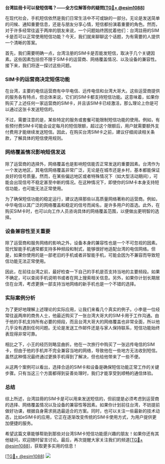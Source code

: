 **台湾註冊卡可以發短信嗎？——全方位解答你的疑問[[TG💪+ @esim1088](https://t.me/s/esim1088)]**

在现代社会，手机短信依然是我们日常生活中不可或缺的一部分。无论是发送简单的问候、通知重要信息，还是与朋友分享心情，短信都扮演着重要的角色。然而，对于许多经常往返于两岸的朋友来说，一个问题始终困扰着他们：台湾註冊的SIM卡是否可以正常使用短信功能？今天，我们就来聊聊这个话题，为有需要的人提供一个清晰的答案。

首先，我们需要明确一点，台湾注册的SIM卡是否能发短信，取决于几个关键因素。这些因素包括但不限于SIM卡的运营商、网络覆盖情况、以及设备的兼容性。接下来，我们将逐一探讨这些问题。

### SIM卡的运营商决定短信功能

在台湾，主要的电信运营商有中华电信、远传电信和台湾大哥大。这些运营商提供的服务各有特点，但总体来说，它们的SIM卡都支持短信功能。这意味着，如果你购买了上述任何一家运营商的SIM卡，并且该SIM卡已经激活，那么理论上你是可以通过这张卡发送短信的。

不过，需要注意的是，某些特定的服务或套餐可能限制短信功能的使用。例如，有些预付费SIM卡可能会设定每月的短信限额，超过这个限额后，用户就需要额外支付费用才能继续发送短信。因此，在购买台湾SIM卡之前，建议仔细阅读相关条款，了解具体的短信使用规则。

### 网络覆盖情况影响短信发送

除了运营商的选择外，网络覆盖也是影响短信能否正常发送的重要因素。台湾作为一个发达地区，其电信网络覆盖非常广泛，无论是在城市还是乡村，基本都能保证良好的信号质量。然而，在某些偏远地区或者特殊情况下（如大型活动期间），可能会出现信号不稳定甚至中断的情况。在这种情况下，即使你的SIM卡本身支持短信功能，也可能无法正常使用。

为了确保短信功能的稳定运行，建议选择那些以高质量网络著称的运营商。例如，中华电信以其广泛的网络覆盖和稳定的信号而闻名，是许多用户的首选。此外，在购买SIM卡时，也可以向工作人员咨询具体的网络覆盖范围，以便做出更明智的选择。

### 设备兼容性至关重要

除了运营商和服务网络的影响之外，设备本身的兼容性也是一个不可忽视的因素。现代智能手机通常都支持多种频段和制式，能够很好地适配台湾的电信网络。但是，如果你使用的是一部老旧的手机或者非智能手机，可能会因为不兼容而导致短信功能无法正常使用。

因此，在前往台湾之前，最好检查一下自己的手机是否支持当地的主要频段。如果不确定，可以查阅手机说明书或者在网上搜索相关信息。另外，如果你计划长期居住在台湾，考虑更换一部支持当地网络的新手机也是一个不错的选择。

### 实际案例分析

为了更好地理解上述理论的实际应用，让我们来看几个真实的例子。小李是一位经常往返两岸的商务人士，他最近购买了一张台湾大哥大的SIM卡用于工作沟通。由于他的手机支持所有必要的频段，而且台湾大哥大的网络覆盖也非常全面，所以他几乎没有遇到任何问题。无论是发送工作邮件还是与家人保持联系，短信功能始终表现得非常可靠。

相比之下，小王的经历则略显曲折。他在一次旅行中购买了一张远传电信的SIM卡，但由于他的手机并不完全兼容当地的网络，导致他在一些地方无法收到短信。虽然这种情况最终通过更换手机得到了解决，但也给他带来了一些不便。

从这两个案例可以看出，选择合适的SIM卡和设备是确保短信功能正常工作的关键步骤。只有当这三个方面都得到妥善处理时，我们才能享受到顺畅的通信体验。

### 总结

综上所述，台湾註冊的SIM卡是可以用来发送短信的，但前提是必须考虑到运营商的选择、网络覆盖情况以及设备的兼容性等因素。如果你计划前往台湾，不妨提前做好功课，根据自身需求挑选最适合的方案。同时，也可以关注一些最新的技术动态，比如eSIM卡的应用，它正在逐渐改变传统的SIM卡使用方式，为用户提供更加便捷的服务。

希望这篇文章能够帮助到那些对台湾SIM卡短信功能感兴趣的朋友！如果你还有其他疑问，欢迎随时留言讨论。最后，再次提醒大家关注我们的频道[[TG💪+ @esim1088](https://t.me/s/esim1088)]，获取更多实用的信息！

[[TG💪+ @esim1088](https://t.me/s/esim1088)] ![](https://i.postimg.cc/4NQfJmqS/Snipaste-2025-05-13-00-14-12.png)